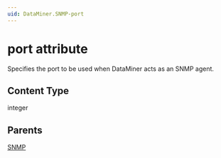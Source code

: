 ```yaml
---
uid: DataMiner.SNMP-port
---
```


# port attribute

Specifies the port to be used when DataMiner acts as an SNMP agent.

## Content Type

integer

## Parents

[SNMP](xref:DataMiner.SNMP)
